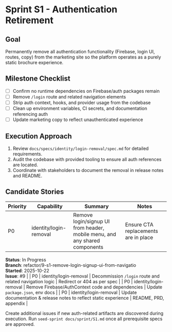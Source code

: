 # Sprint S1 - Authentication Retirement

## Goal
Permanently remove all authentication functionality (Firebase, login UI, routes, copy) from the marketing site so the platform operates as a purely static brochure experience.

## Milestone Checklist
- [ ] Confirm no runtime dependencies on Firebase/auth packages remain
- [ ] Remove `/login` route and related navigation elements
- [ ] Strip auth context, hooks, and provider usage from the codebase
- [ ] Clean up environment variables, CI secrets, and documentation referencing auth
- [ ] Update marketing copy to reflect unauthenticated experience

## Execution Approach
1. Review `docs/specs/identity/login-removal/spec.md` for detailed requirements.
2. Audit the codebase with provided tooling to ensure all auth references are located.
3. Coordinate with stakeholders to document the removal in release notes and README.

## Candidate Stories
| Priority | Capability | Summary | Notes |
|----------|------------|---------|-------|
| P0 | identity/login-removal | Remove login/signup UI from header, mobile menu, and any shared components | Ensure CTA replacements are in place |
**Status**: In Progress  
**Branch**: refactor/9-s1-remove-login-signup-ui-from-navigatio  
**Started**: 2025-10-22  
**Issue**: #9 |
| P0 | identity/login-removal | Decommission `/login` route and related navigation logic | Redirect or 404 as per spec |
| P0 | identity/login-removal | Remove Firebase/AuthContext code and dependencies | Update `package.json`, env docs |
| P0 | identity/login-removal | Update documentation & release notes to reflect static experience | README, PRD, appendix |

Create additional issues if new auth-related artifacts are discovered during execution. Run `seed-sprint docs/sprint/S1.md` once all prerequisite specs are approved.
